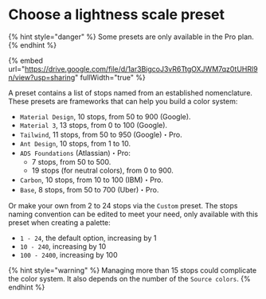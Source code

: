 # Choose a lightness scale preset

{% hint style="danger" %}
Some presets are only available in the Pro plan.
{% endhint %}

{% embed url="https://drive.google.com/file/d/1ar3BigcoJ3vR6TtgOXJWM7qz0tUHRl9n/view?usp=sharing" fullWidth="true" %}

A preset contains a list of stops named from an established nomenclature. These presets are frameworks that can help you build a color system:

* `Material Design`, 10 stops, from 50 to 900 (Google).
* `Material 3`, 13 stops, from 0 to 100 (Google).
* `Tailwind`, 11 stops, from 50 to 950 (Google)・Pro.
* `Ant Design`, 10 stops, from 1 to 10.
* `ADS Foundations` (Atlassian)・Pro:
  * 7 stops, from 50 to 500.
  * 19 stops (for neutral colors), from 0 to 900.
* `Carbon`, 10 stops, from 10 to 100 (IBM)・Pro.
* `Base`, 8 stops, from 50 to 700 (Uber)・Pro.

Or make your own from 2 to 24 stops via the `Custom` preset. The stops naming convention can be edited to meet your need, only available with this preset when creating a palette:

* `1 - 24`, the default option, increasing by 1
* `10 - 240`, increasing by 10
* `100 - 2400`, increasing by 100

{% hint style="warning" %}
Managing more than 15 stops could complicate the color system. It also depends on the number of the `Source colors`.
{% endhint %}
